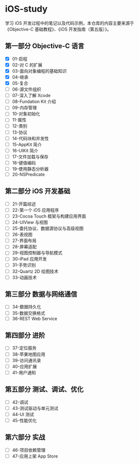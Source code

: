 # iOS-study

学习 iOS 开发过程中的笔记以及代码示例，本仓库的内容主要来源于 《Objective-C 基础教程》、《iOS 开发指南（第五版）》。

## 第一部分 Objective-C 语言
- [x] 01-启程
- [x] 02-对 C 的扩展
- [x] 03-面向对象编程的基础知识
- [x] 04-继承
- [x] 05-复合
- [ ] 06-源文件组织
- [ ] 07-深入了解 Xcode
- [ ] 08-Fundation Kit 介绍
- [ ] 09-内存管理
- [ ] 10-对象初始化
- [ ] 11-属性
- [ ] 12-类别
- [ ] 13-协议
- [ ] 14-代码块和并发性
- [ ] 15-AppKit 简介
- [ ] 16-UIKit 简介
- [ ] 17-文件加载与保存
- [ ] 18-键值编码
- [ ] 19-使用静态分析器
- [ ] 20-NSPredicate

## 第二部分 iOS 开发基础
- [ ] 21-开篇综述
- [ ] 22-第一个 iOS 应用程序
- [ ] 23-Cocoa Touch 框架与构建应用界面
- [ ] 24-UIView 与视图
- [ ] 25-委托协议、数据源协议与高级视图
- [ ] 26-表视图
- [ ] 27-界面布局
- [ ] 28-屏幕适配
- [ ] 29-视图控制器与导航模式
- [ ] 30-iPad 应用开发
- [ ] 31-手势识别
- [ ] 32-Quartz 2D 绘图技术
- [ ] 33-动画技术

## 第三部分 数据与网络通信
- [ ] 34-数据持久化
- [ ] 35-数据交换格式
- [ ] 36-REST Web Service

## 第四部分 进阶
- [ ] 37-定位服务
- [ ] 38-苹果地图应用
- [ ] 39-访问通讯录
- [ ] 40-应用扩展
- [ ] 41-用户通知

## 第五部分 测试、调试、优化
- [ ] 42-调试
- [ ] 43-测试驱动与单元测试
- [ ] 44-UI 测试
- [ ] 45-性能优化

## 第六部分 实战
- [ ] 46-项目依赖管理
- [ ] 47-应用上架 App Store
